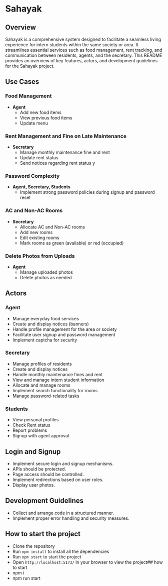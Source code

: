 # Sahayak

## Overview
Sahayak is a comprehensive system designed to facilitate a seamless living experience for intern students within the same society or area. It streamlines essential services such as food management, rent tracking, and communication between residents, agents, and the secretary.
This README provides an overview of key features, actors, and development guidelines for the Sahayak project.

## Use Cases

### Food Management
- **Agent**
  - Add new food items
  - View previous food items
  - Update menu

### Rent Management and Fine on Late Maintenance
- **Secretary**
  - Manage monthly maintenance fine and rent
  - Update rent status
  - Send notices regarding rent status
y
### Password Complexity
- **Agent, Secretary, Students**
  - Implement strong password policies during signup and password reset

### AC and Non-AC Rooms
- **Secretary**
  - Allocate AC and Non-AC rooms
  - Add new rooms
  - Edit existing rooms
  - Mark rooms as green (available) or red (occupied)

### Delete Photos from Uploads
- **Agent**
  - Manage uploaded photos
  - Delete photos as needed

## Actors

### Agent
- Manage everyday food services
- Create and display notices (banners)
- Handle profile management for the area or society
- Facilitate user signup and password management
- Implement captcha for security

### Secretary
- Manage profiles of residents
- Create and display notices
- Handle monthly maintenance fines and rent
- View and manage intern student information
- Allocate and manage rooms
- Implement search functionality for rooms
- Manage password-related tasks

### Students
- View personal profiles
- Check Rent status
- Report problems
- Signup with agent approval

## Login and Signup

- Implement secure login and signup mechanisms.
- APIs should be protected.
- Page access should be controlled.
- Implement redirections based on user roles.
- Display user photos.


## Development Guidelines
- Collect and arrange code in a structured manner.
- Implement proper error handling and security measures.

## How to start the project
- Clone the repository
- Run `npm install` to install all the dependencies
- Run `npm start` to start the project
- Open `http://localhost:5173/` in your browser to view the project## how to start
- npm i
- npm run start
